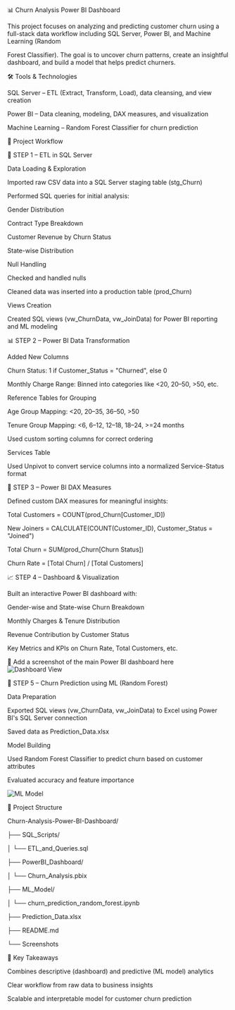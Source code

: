 📊 Churn Analysis Power BI Dashboard


This project focuses on analyzing and predicting customer churn using a full-stack data workflow including SQL Server, Power BI, and Machine Learning (Random 

Forest Classifier). The goal is to uncover churn patterns, create an insightful dashboard, and build a model that helps predict churners.


🛠️ Tools & Technologies

SQL Server – ETL (Extract, Transform, Load), data cleansing, and view creation

Power BI – Data cleaning, modeling, DAX measures, and visualization

Machine Learning – Random Forest Classifier for churn prediction


🚀 Project Workflow

📍 STEP 1 – ETL in SQL Server

Data Loading & Exploration

Imported raw CSV data into a SQL Server staging table (stg_Churn)

Performed SQL queries for initial analysis:

Gender Distribution

Contract Type Breakdown

Customer Revenue by Churn Status

State-wise Distribution

Null Handling

Checked and handled nulls

Cleaned data was inserted into a production table (prod_Churn)

Views Creation

Created SQL views (vw_ChurnData, vw_JoinData) for Power BI reporting and ML modeling


📊 STEP 2 – Power BI Data Transformation

Added New Columns

Churn Status: 1 if Customer_Status = "Churned", else 0

Monthly Charge Range: Binned into categories like <20, 20–50, >50, etc.

Reference Tables for Grouping

Age Group Mapping: <20, 20–35, 36–50, >50

Tenure Group Mapping: <6, 6–12, 12–18, 18–24, >=24 months

Used custom sorting columns for correct ordering

Services Table

Used Unpivot to convert service columns into a normalized Service-Status format


📐 STEP 3 – Power BI DAX Measures

Defined custom DAX measures for meaningful insights:

Total Customers = COUNT(prod_Churn[Customer_ID])

New Joiners = CALCULATE(COUNT(Customer_ID), Customer_Status = "Joined")

Total Churn = SUM(prod_Churn[Churn Status])

Churn Rate = [Total Churn] / [Total Customers]


📈 STEP 4 – Dashboard & Visualization

Built an interactive Power BI dashboard with:

Gender-wise and State-wise Churn Breakdown

Monthly Charges & Tenure Distribution

Revenue Contribution by Customer Status

Key Metrics and KPIs on Churn Rate, Total Customers, etc.

📸 Add a screenshot of the main Power BI dashboard here
![Dashboard View](screenshots/powerbi_dashboard.png)


🤖 STEP 5 – Churn Prediction using ML (Random Forest)

Data Preparation

Exported SQL views (vw_ChurnData, vw_JoinData) to Excel using Power BI's SQL Server connection

Saved data as Prediction_Data.xlsx

Model Building

Used Random Forest Classifier to predict churn based on customer attributes

Evaluated accuracy and feature importance

![ML Model](screenshots/ml_model_metrics.png)


📂 Project Structure

Churn-Analysis-Power-BI-Dashboard/

├── SQL_Scripts/

│   └── ETL_and_Queries.sql

├── PowerBI_Dashboard/

│   └── Churn_Analysis.pbix

├── ML_Model/

│   └── churn_prediction_random_forest.ipynb

├── Prediction_Data.xlsx

├── README.md

└── Screenshots


📌 Key Takeaways

Combines descriptive (dashboard) and predictive (ML model) analytics

Clear workflow from raw data to business insights

Scalable and interpretable model for customer churn prediction











    












